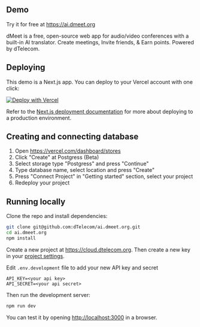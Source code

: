 ## Demo

Try it for free at https://ai.dmeet.org

dMeet is a free, open-source web app for audio/video conferences with a built-in Al translator. Create meetings, Invite friends, & Earn points. Powered by dTelecom.

## Deploying

This demo is a Next.js app. You can deploy to your Vercel account with one click:

[![Deploy with Vercel](https://vercel.com/button)](https://vercel.com/new/clone?repository-url=https://github.com/dTelecom/ai.dmeet.org&env=API_KEY,API_SECRET,NEXTAUTH_SECRET&envDescription=Sign%20up%20for%20an%20account%20at%20https://cloud.dtelecom.org%20and%20create%20an%20API%20key%20in%20the%20Project%20Settings%20UI)

Refer to the [Next.js deployment documentation](https://nextjs.org/docs/deployment) for more about deploying to a production environment.

## Creating and connecting database

1. Open https://vercel.com/dashboard/stores
2. Click "Create" at Postgress (Beta)
3. Select storage type "Postgress" and press "Continue"
4. Type database name, select location and press "Create"
5. Press "Connect Project" in "Getting started" section, select your project
6. Redeploy your project

## Running locally

Clone the repo and install dependencies:

```bash
git clone git@github.com:dTelecom/ai.dmeet.org.git
cd ai.dmeet.org
npm install
```

Create a new project at <https://cloud.dtelecom.org>. Then create a new key in your [project settings](https://cloud.dtelecom.org/settings).

Edit `.env.development` file to add your new API key and secret

```
API_KEY=<your api key>
API_SECRET=<your api secret>
```

Then run the development server:

```bash
npm run dev
```

You can test it by opening <http://localhost:3000> in a browser.
